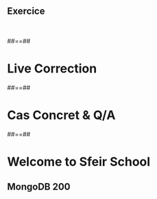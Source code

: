 <!-- .slide: class="sfeir-bg-pink exercice"-->
## Exercice
<br>

##==##
<!-- .slide: class="transition-white sfeir-bg-blue"-->
# Live Correction

##==##
<!-- .slide: class="transition-white sfeir-bg-blue"-->
# Cas Concret & Q/A

##==##

<!-- .slide: class="first-slide" sfeir-level="2" sfeir-techno="mongoDB" -->
# **Welcome to Sfeir School**
## **MongoDB 200**